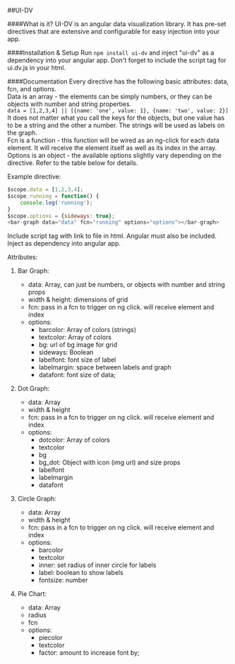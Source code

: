 ##UI-DV

####What is it?
UI-DV is an angular data visualization library. It has pre-set directives that are extensive and configurable for easy injection into your app.

####Installation & Setup
Run ````npm install ui-dv```` and inject "ui-dv" as a dependency into your angular app. Don't forget to include the script tag for ui.dv.js in your html.

####Documentation
Every directive has the following basic attributes: data, fcn, and options.  
Data is an array - the elements can be simply numbers, or they can be objects with number and string properties.  
```data = [1,2,3,4] || [{name: 'one', value: 1}, {name: 'two', value: 2}]```  
It does not matter what you call the keys for the objects, but one value has to be a string and the other a number. The strings will be used as labels on the graph.  
Fcn is a function - this function will be wired as an ng-click for each data element. It will receive the element itself as well as its index in the array.  
Options is an object - the available options slightly vary depending on the directive. Refer to the table below for details.


Example directive:  
```javascript
$scope.data = [1,2,3,4];  
$scope.running = function() {  
	console.log('running');  
}  
$scope.options = {sideways: true};  
<bar-graph data="data" fcn="running" options="options"></bar-graph>
```  

Include script tag with link to file in html. Angular must also be included.
Inject as dependency into angular app.

Attributes:

1. Bar Graph:
	- data: Array, can just be numbers, or objects with number and string props
	- width & height: dimensions of grid
	- fcn: pass in a fcn to trigger on ng click. will receive element and index
	- options:
		- barcolor: Array of colors (strings)
		- textcolor: Array of colors
		- bg: url of bg image for grid
		- sideways: Boolean
		- labelfont: font size of label
		- labelmargin: space between labels and graph
		- datafont: font size of data;

2. Dot Graph:
	- data: Array
	- width & height
	- fcn: pass in a fcn to trigger on ng click. will receive element and index
	- options:
		- dotcolor: Array of colors
		- textcolor
		- bg
		- bg_dot: Object with icon (img url) and size props
		- labelfont
		- labelmargin
		- datafont

3. Circle Graph:
	- data: Array
	- width & height
	- fcn: pass in a fcn to trigger on ng click. will receive element and index
	- options:
		- barcolor
		- textcolor
		- inner: set radius of inner circle for labels
		- label: boolean to show labels
		- fontsize: number

4. Pie Chart:
	- data: Array
	- radius
	- fcn
	- options:
		- piecolor
		- textcolor
		- factor: amount to increase font by;